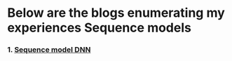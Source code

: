 # Below are the blogs enumerating my experiences Sequence models

### 1.  [Sequence model DNN](https://cyriacbijun.github.io/Tensorflow_Sequence/Sequence_model_DNN/Sequence_model_DNN.html)
